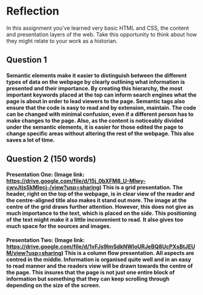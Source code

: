 # Reflection

In this assignment you've learned very basic HTML and CSS, the content and presentation layers of the web. Take this opportunity to think about how they might relate to your work as a historian. 

## Question 1 
#### Semantic elements make it easier to distinguish between the different types of data on the webpage by clearly outlining what information is presented and their importance. By creating this hierarchy, the most important keywords placed at the top can inform search engines what the page is about in order to lead viewers to the page. Semantic tags also ensure that the code is easy to read and by extension, maintain. The code can be changed with minimal confusion, even if a different person has to make changes to the page. Also, as the content is noticeably divided under the semantic elements, it is easier for those edited the page to change specific areas without altering the rest of the webpage. This also saves a lot of time. 


## Question 2 (150 words)
#### Presentation One:  (Image link: https://drive.google.com/file/d/15j_0bXFM8_U-MIwy-cwvJtjsSkMlecj-/view?usp=sharing) This is a grid presentation. The header, right on the top of the webpage, is in clear view of the reader and the centre-aligned title also makes it stand out more. The image at the centre of the grid draws further attention. However, this does not give as much importance to the text, which is placed on the side. This positioning of the text might make it a little inconvenient to read. It also gives too much space for the sources and images. 


#### Presentation Two: (Image link: https://drive.google.com/file/d/1vFJs9lmSdkNWIoURJeBQ8UcPXsBtJEUM/view?usp=sharing) This is a column flow presentation. All aspects are centred in the middle. Information is organised quite well and in an easy to read manner and the readers view will be drawn towards the centre of the page. This insures that the page is not just one entire block of information but something that they can keep scrolling through depending on the size of the screen. 

